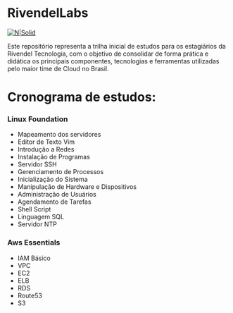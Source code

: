 # RivendelLabs

[![N|Solid](https://cldup.com/dTxpPi9lDf.thumb.png)](https://www.rivendel.com.br)

Este repositório representa a trilha inicial de estudos para os estagiários da Rivendel Tecnologia, com o objetivo de consolidar de forma prática e didática os principais componentes, tecnologias e ferramentas utilizadas pelo maior time de Cloud no Brasil.

# Cronograma de estudos:

### Linux Foundation
  - Mapeamento dos servidores 
  - Editor de Texto Vim
  - Introdução a Redes
  - Instalação de Programas
  - Servidor SSH
  - Gerenciamento de Processos
  - Inicialização do Sistema
  - Manipulação de Hardware e Dispositivos
  - Administração de Usuários
  - Agendamento de Tarefas
  - Shell Script
  - Linguagem SQL
  - Servidor NTP

### Aws Essentials
  - IAM Básico
  - VPC
  - EC2
  - ELB
  - RDS
  - Route53
  - S3

